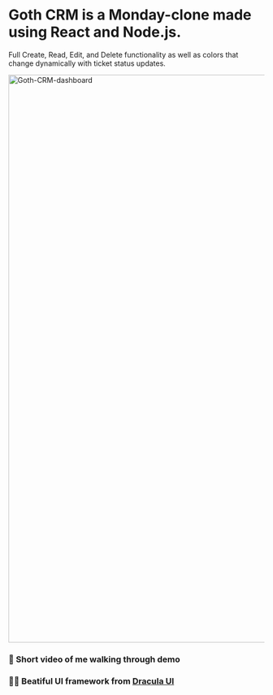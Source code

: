 # Goth CRM is a Monday-clone made using React and Node.js. 

Full Create, Read, Edit, and Delete functionality as well as colors that change dynamically with ticket status updates. 

<img width="1119" alt="Goth-CRM-dashboard" src="https://user-images.githubusercontent.com/36191945/226951409-42e8ec95-4363-48f1-8b24-1e0fdabf32c3.png">

### :movie_camera: Short video of me walking through demo 

### :vampire_man: Beatiful UI framework from [Dracula UI](https://ui.draculatheme.com/)
